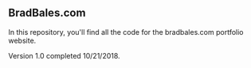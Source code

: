 ## BradBales.com

In this repository, you'll find all the code for the bradbales.com portfolio website. 

Version 1.0 completed 10/21/2018.

